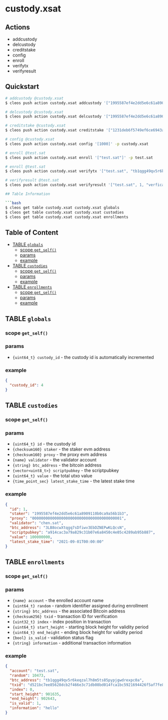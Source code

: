 # custody.xsat

## Actions

- addcustody
- delcustody
- creditstake
- config
- enroll
- verifytx
- verifyresult


## Quickstart

```bash
# addcustody @custody.xsat
$ cleos push action custody.xsat addcustody '["1995587ef4e2dd5e6c61a8909110b0ca9a56b1b3", "0000000000000000000000000000000000000001", "chen.sat", "3LB8ocwXtqgq7sDfiwv3EbDZNEPwKLQcsN", null ]' -p custody.xsat

# delcustody @custody.xsat
$ cleos push action custody.xsat delcustody '["1995587ef4e2dd5e6c61a8909110b0ca9a56b1b3"]' -p custody.xsat

# creditstake @custody.xsat
$ cleos push action custody.xsat creditstake '["1231deb6f5749ef6ce6943a275a1d3e7486f4eae", 10000000000]' -p custody.xsat

# config @custody.xsat
$ cleos push action custody.xsat config '[1000]' -p custody.xsat

# enroll @test.sat
$ cleos push action custody.xsat enroll '["test.sat"]' -p test.sat

# enroll @test.sat
$ cleos push action custody.xsat verifytx '["test.sat", "tb1qgg49qv5r6keqzal7h8m5ts85pypjgwdrexpc0a", "d521bc7ee85628dcb2f466e3c71db08bd014fca1bc5921694426f5af7fe866b1", "hello"]' -p test.sat

# verifyresult @test.sat
$ cleos push action custody.xsat verifyresult '["test.sat", 1, "verfication result"]' -p test.sat

## Table Information

```bash
$ cleos get table custody.xsat custody.xsat globals
$ cleos get table custody.xsat custody.xsat custodies
$ cleos get table custody.xsat custody.xsat enrollments
```

## Table of Content

- [TABLE `globals`](#table-globals)
  - [scope `get_self()`](#scope-get_self)
  - [params](#params)
  - [example](#example)
- [TABLE `custodies`](#table-custodies)
  - [scope `get_self()`](#scope-get_self-1)
  - [params](#params-1)
  - [example](#example-1)
- [TABLE `enrollments`](#table-enrollments)
  - [scope `get_self()`](#scope-get_self-2)
  - [params](#params-2)
  - [example](#example-2)

## TABLE `globals`

### scope `get_self()`
### params

- `{uint64_t} custody_id` - the custody id is automatically incremented

### example

```json
{
  "custody_id": 4
}
```

## TABLE `custodies`

### scope `get_self()`
### params

- `{uint64_t} id` - the custody id
- `{checksum160} staker` - the staker evm address
- `{checksum160} proxy` - the proxy evm address
- `{name} validator` - the validator account
- `{string} btc_address` - the bitcoin address
- `{vector<uint8_t>} scriptpubkey` - the scriptpubkey
- `{uint64_t} value` - the total utxo value
- `{time_point_sec} latest_stake_time` - the latest stake time

### example

```json
{
  "id": 1,
  "staker": "1995587ef4e2dd5e6c61a8909110b0ca9a56b1b3",
  "proxy": "0000000000000000000000000000000000000001",
  "validator": "chen.sat",
  "btc_address": "3LB8ocwXtqgq7sDfiwv3EbDZNEPwKLQcsN",
  "scriptpubkey": "a914cac3a79a829c31b07e6a8450c4e05c4289ab95b887",
  "value": 100000000,
  "latest_stake_time": "2021-09-01T00:00:00"
}
```

## TABLE `enrollments`

### scope `get_self()`
### params

- `{name} account` - the enrolled account name
- `{uint64_t} random` - random identifier assigned during enrollment
- `{string} btc_address` - the associated Bitcoin address
- `{checksum256} txid` - transaction ID for verification
- `{uint32_t} index` - index position in transaction
- `{uint64_t} start_height` - starting block height for validity period
- `{uint64_t} end_height` - ending block height for validity period
- `{bool} is_valid` - validation status flag
- `{string} information` - additional transaction information

### example

```json
{
  "account": "test.sat",
  "random": 10473,
  "btc_address": "tb1qgg49qv5r6keqzal7h8m5ts85pypjgwdrexpc0a",
  "txid": "d521bc7ee85628dcb2f466e3c71db08bd014fca1bc5921694426f5af7fe866b1",
  "index": 0,
  "start_height": 901635,
  "end_height": 902643,
  "is_valid": 1,
  "information": "hello"
}
```
